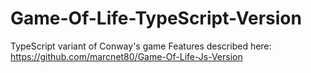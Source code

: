 # Game-Of-Life-TypeScript-Version
TypeScript variant of Conway's game
Features described here: https://github.com/marcnet80/Game-Of-Life-Js-Version